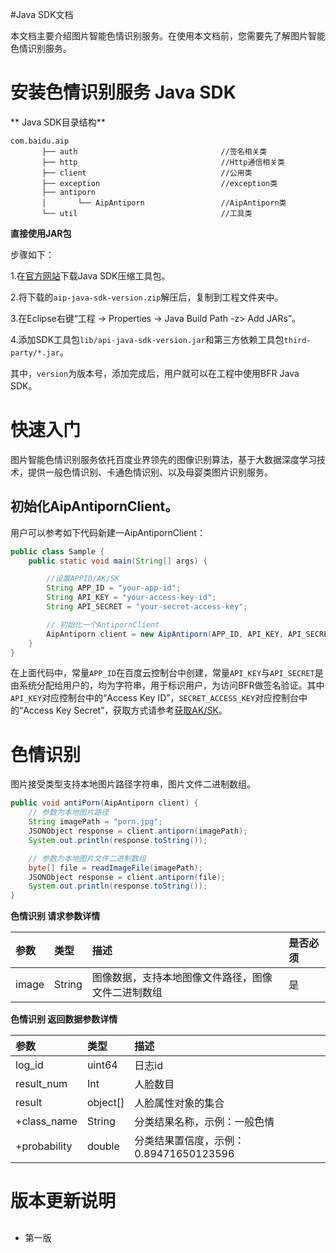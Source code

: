#Java SDK文档

本文档主要介绍图片智能色情识别服务。在使用本文档前，您需要先了解图片智能色情识别服务。

# 安装色情识别服务 Java SDK

** Java SDK目录结构**

    com.baidu.aip
           ├── auth                                //签名相关类
           ├── http                                //Http通信相关类
           ├── client                              //公用类
           ├── exception                           //exception类
           ├── antiporn
           │       └── AipAntiporn                 //AipAntiporn类
           └── util                                //工具类


**直接使用JAR包**

步骤如下：

1.在[官方网站](https://ai.baidu.com/sdk)下载Java SDK压缩工具包。

2.将下载的`aip-java-sdk-version.zip`解压后，复制到工程文件夹中。

3.在Eclipse右键“工程 -> Properties -> Java Build Path -z> Add JARs”。

4.添加SDK工具包`lib/api-java-sdk-version.jar`和第三方依赖工具包`third-party/*.jar`。

其中，`version`为版本号，添加完成后，用户就可以在工程中使用BFR Java SDK。


# 快速入门

图片智能色情识别服务依托百度业界领先的图像识别算法，基于大数据深度学习技术，提供一般色情识别、卡通色情识别、以及母婴类图片识别服务。

## 初始化AipAntipornClient。

用户可以参考如下代码新建一AipAntipornClient：

```java
public class Sample {
    public static void main(String[] args) {

        //设置APPID/AK/SK
        String APP_ID = "your-app-id";
        String API_KEY = "your-access-key-id";
        String API_SECRET = "your-secret-access-key";

        // 初始化一个AntipornClient
        AipAntiporn client = new AipAntiporn(APP_ID, API_KEY, API_SECRET);
    }
}
```
在上面代码中，常量`APP_ID`在百度云控制台中创建，常量`API_KEY`与`API_SECRET`是由系统分配给用户的，均为字符串，用于标识用户，为访问BFR做签名验证。其中`API_KEY`对应控制台中的“Access Key ID”，`SECRET_ACCESS_KEY`对应控制台中的“Access Key Secret”，获取方式请参考[获取AK/SK](../Reference/GetAKSK)。

# 色情识别

图片接受类型支持本地图片路径字符串，图片文件二进制数组。

```java
public void antiPorn(AipAntiporn client) {
    // 参数为本地图片路径
    String imagePath = "porn.jpg";
    JSONObject response = client.antiporn(imagePath);
    System.out.println(response.toString());

    // 参数为本地图片文件二进制数组
    byte[] file = readImageFile(imagePath);
    JSONObject response = client.antiporn(file);
    System.out.println(response.toString());
}
```

**色情识别 请求参数详情**

| 参数 | 类型 | 描述 | 是否必须 |
| :---- | :---- | :---- | :---- |
|image|String|图像数据，支持本地图像文件路径，图像文件二进制数组|是|

**色情识别 返回数据参数详情**

| 参数 | 类型 | 描述 |
| :---- | :---- | :---- |
|log_id|uint64|日志id|
|result_num|Int|人脸数目|
|result|object[]|人脸属性对象的集合|
|+class_name|String|分类结果名称，示例：一般色情|
|+probability|double|分类结果置信度，示例：0.89471650123596|

# 版本更新说明

##

* 第一版

